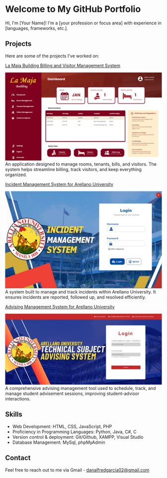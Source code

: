 # Welcome to My GitHub Portfolio

Hi, I'm [Your Name]! I'm a [your profession or focus area] with experience in [languages, frameworks, etc.].

## Projects
Here are some of the projects I've worked on:

[La Maja Building Billing and Visitor Management System](https://github.com/username/project1)

![Image Description](https://github.com/alfrdrose/Garcia-Portfolio/blob/main/LaMaja.jpg)
An application designed to manage rooms, tenants, bills, and visitors. The system helps streamline billing, track visitors, and keep everything organized.

[Incident Management System for Arellano University](https://drive.google.com/drive/folders/1bs0sL_xyoRpybE_L90s9NhbV3OgnHUPr?usp=drive_link)

 ![Image Description](https://github.com/alfrdrose/Garcia-Portfolio/blob/main/Incident.jpg)
 A system built to manage and track incidents within Arellano University. It ensures incidents are reported, followed up, and resolved efficiently.
 
 [Advising Management System for Arellano University](https://drive.google.com/drive/folders/1bDuyh2tm2psY9MMT66GYYTdyaKc3vW_w?usp=drive_link)
 
  ![Image Description](https://github.com/alfrdrose/Garcia-Portfolio/blob/main/advising.jpg)
  A comprehensive advising management tool used to schedule, track, and manage student advisement sessions, improving student-advisor interactions.

## Skills
- Web Development: HTML, CSS, JavaScript, PHP
- Proficiency in Programming Languages: Python, Java, C#, C
- Version control & deployment: Git/Github, XAMPP, Visual Studio
- Database Management: MySql, phpMyAdmin 

## Contact
Feel free to reach out to me via Gmail - danalfredgarcia02@gmail.com
